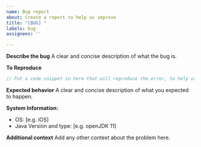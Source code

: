 ```yaml
---
name: Bug report
about: Create a report to help us improve
title: "[BUG] "
labels: bug
assignees: ''

---
```


**Describe the bug**
A clear and concise description of what the bug is.

**To Reproduce**
```kotlin
// Put a code snippet in here that will reproduce the error, to help us find the cause
```

**Expected behavior**
A clear and concise description of what you expected to happen.

**System Information:**
 - OS: [e.g. iOS]
 - Java Version and type: [e.g. openJDK 11]


**Additional context**
Add any other context about the problem here.
